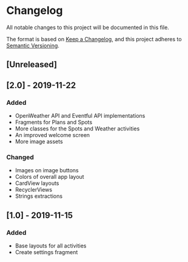 # Changelog
All notable changes to this project will be documented in this file.

The format is based on [Keep a Changelog](https://keepachangelog.com/en/1.0.0/),
and this project adheres to [Semantic Versioning](https://semver.org/spec/v2.0.0.html).

## [Unreleased]

## [2.0] - 2019-11-22
### Added
- OpenWeather API and Eventful API implementations
- Fragments for Plans and Spots
- More classes for the Spots and Weather activities
- An improved welcome screen
- More image assets

### Changed
- Images on image buttons
- Colors of overall app layout
- CardView layouts
- RecyclerViews
- Strings extractions

## [1.0] - 2019-11-15
### Added
- Base layouts for all activities
- Create settings fragment
